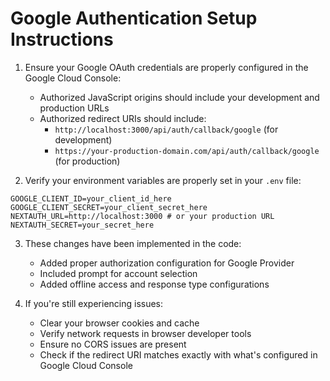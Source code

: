 # Google Authentication Setup Instructions

1. Ensure your Google OAuth credentials are properly configured in the Google Cloud Console:
   - Authorized JavaScript origins should include your development and production URLs
   - Authorized redirect URIs should include:
     - `http://localhost:3000/api/auth/callback/google` (for development)
     - `https://your-production-domain.com/api/auth/callback/google` (for production)

2. Verify your environment variables are properly set in your `.env` file:
```env
GOOGLE_CLIENT_ID=your_client_id_here
GOOGLE_CLIENT_SECRET=your_client_secret_here
NEXTAUTH_URL=http://localhost:3000 # or your production URL
NEXTAUTH_SECRET=your_secret_here
```

3. These changes have been implemented in the code:
   - Added proper authorization configuration for Google Provider
   - Included prompt for account selection
   - Added offline access and response type configurations

4. If you're still experiencing issues:
   - Clear your browser cookies and cache
   - Verify network requests in browser developer tools
   - Ensure no CORS issues are present
   - Check if the redirect URI matches exactly with what's configured in Google Cloud Console